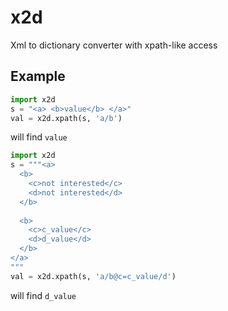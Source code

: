 # x2d
Xml to dictionary converter with xpath-like access

## Example
```python
import x2d
s = "<a> <b>value</b> </a>"
val = x2d.xpath(s, 'a/b')
```
will find ```value```

```python
import x2d
s = """<a>
  <b>
    <c>not interested</c>
    <d>not interested</d>
  </b>
  
  <b>
    <c>c_value</c>
    <d>d_value</d>
  </b>
</a>
"""
val = x2d.xpath(s, 'a/b@c=c_value/d')
```
will find ```d_value```
